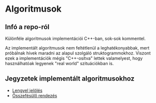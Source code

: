 # Algoritmusok

## Infó a repo-ról
Különféle algoritmusok implementációi C++-ban, sok-sok kommentel.

Az implementált algoritmusok nem feltétlenül a leghatékonyabbak,
mert próbálnak hívek maradni az alapul szolgáló struktogrammokhoz.
Viszont ezek a implementációk mégis "C++-osítva" lettek valamelyest, 
hogy használhatóak legyenek "real world" szituációkban is.

## Jegyzetek implementált algoritmusokhoz

 - [Lengyel jelölés](Lenygel.md)
 - [Összefésülő rendezés](MergeSort.md)
